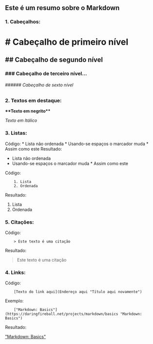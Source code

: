 ## **Este é um resumo sobre o Markdown**

### **1. Cabeçalhos:**

# # Cabeçalho de primeiro nível
## ## Cabeçalho de segundo nível
### ### Cabeçalho de terceiro nível...  
###### ###### Cabeçalho de sexto nível


### **2. Textos em destaque:**

**\*\*Texto em negrito\*\***

*Texto em Itálico*


### **3. Listas:**

Código:
        * Lista não ordenada
         * Usando-se espaços o marcador muda
            * Assim como este
Resultado:

*  Lista não ordenada
  *  Usando-se espaços o marcador muda
    *  Assim como este

Código:

        1. Lista
        2. Ordenada

Resultado:

1. Lista
2. Ordenada


### **5. Citações:**

Código:

        > Este texto é uma citação

Resultado:

> Este texto é uma citação


### **4. Links:**

Código:

        [Texto do link aqui](Endereço aqui "Título aqui novamente")

Exemplo:

        ["Markdown: Basics"](https://daringfireball.net/projects/markdown/basics "Markdown: Basics")

Resultado:

["Markdown: Basics"](https://daringfireball.net/projects/markdown/basics "Markdown: Basics")
